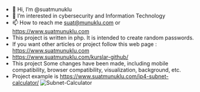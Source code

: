 - 👋 Hi, I’m @suatmunuklu
- 👀 I’m interested in cybersecurity and Information Technology
- 📫 How to reach me suat@munuklu.com or https://www.suatmunuklu.com
- This project is written in php. It is intended to create random passwords.
- If you want other articles or project follow this web page : https://www.suatmunuklu.com
- https://www.suatmunuklu.com/kurslar-github/
-  This project Some changes have been made, including mobile compatibility, browser compatibility, visualization, background, etc.
-  Project example is https://www.suatmunuklu.com/ip4-subnet-calculator/
![Subnet-Calculator](https://github.com/user-attachments/assets/2e1dc1e9-cb26-4a2c-8d2e-45644e721da1)
